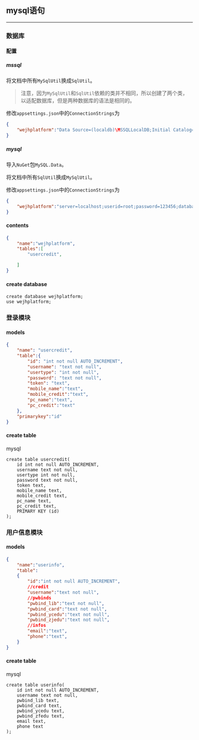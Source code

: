 ## mysql语句

------

### 数据库

#### 配置

##### mssql

将文档中所有`MySqlUtil`换成`SqlUtil`。

> 注意，因为`MySqlUtil`和`SqlUtil`依赖的类并不相同，所以创建了两个类，以适配数据库，但是两种数据库的语法是相同的。

修改`appsettings.json`中的`ConnectionStrings`为
```json
{
    "wejhplatform":"Data Source=(localdb)\MSSQLLocalDB;Initial Catalog=wejhplatform;Integrated Security=True;Connect Timeout=30;Encrypt=False;TrustServerCertificate=False;ApplicationIntent=ReadWrite;MultiSubnetFailover=False"
}
```

##### mysql

导入`NuGet`包`MySQL.Data`。

将文档中所有`SqlUtil`换成`MySqlUtil`。

修改`appsettings.json`中的`ConnectionStrings`为
```json
{
    "wejhplatform":"server=localhost;userid=root;password=123456;database=wejhplatform;"
}
```

#### contents

```json
{
    "name":"wejhplatform",
    "tables":[
        "usercredit",

    ]
}
```

#### create database

```
create database wejhplatform;
use wejhplatform;
```

### 登录模块

#### models

```json
{
    "name": "usercredit",
    "table":{
        "id": "int not null AUTO_INCREMENT",
        "username": "text not null",
        "usertype": "int not null",
        "password": "text not null",
        "token": "text",
        "mobile_name":"text",
        "mobile_credit":"text",
        "pc_name":"text",
        "pc_credit":"text"
    },
    "primarykey":"id"
}
```

#### create table

mysql

```
create table usercredit(
    id int not null AUTO_INCREMENT,
    username text not null,
    usertype int not null,
    password text not null,
    token text,
    mobile_name text,
    mobile_credit text,
    pc_name text,
    pc_credit text,
    PRIMARY KEY (id)
);
```

### 用户信息模块

#### models

```json
{
    "name":"userinfo",
    "table":
    {
        "id":"int not null AUTO_INCREMENT",
        //credit
        "username":"text not null",
        //pwbinds
        "pwbind_lib":"text not null",
        "pwbind_card":"text not null",
        "pwbind_ycedu":"text not null",
        "pwbind_zjedu":"text not null",
        //infos
        "email":"text",
        "phone":"text",
    }
}
```

#### create table

mysql

```
create table userinfo(
    id int not null AUTO_INCREMENT,
    username text not null,
    pwbind_lib text,
    pwbind_card text,
    pwbind_ycedu text,
    pwbind_zfedu text,
    email text,
    phone text
);
```



